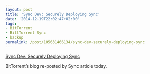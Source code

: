 ```yaml
---
layout: post
title: 'Sync Dev: Securely Deploying Sync'
date: '2014-12-19T22:02:47+02:00'
tags:
- BitTorrent
- BittTorrent Sync
- backup
permalink: /post/105631466134/sync-dev-securely-deploying-sync
---
```

[Sync Dev: Securely Deploying Sync](http://blog.bittorrent.com/2014/12/18/sync-dev-securely-deploying-sync/)  

BitTorrent’s blog re-posted by Sync article today.
